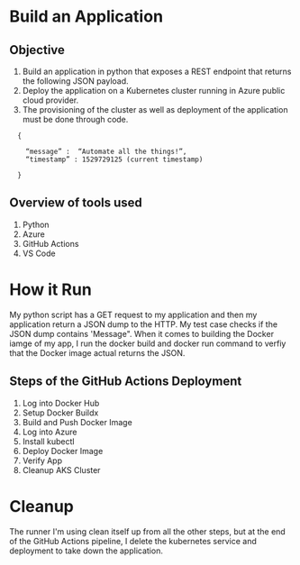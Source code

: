 # Build an Application

## Objective
1. Build an application in python that exposes a REST endpoint that returns the following JSON payload.
1. Deploy the application on a Kubernetes cluster running in Azure public cloud provider. 
1. The provisioning of the cluster as well as deployment of the application must be done through code.
```
  {
  
    “message” :  “Automate all the things!”,
    “timestamp” : 1529729125 (current timestamp)
    
  }
```

## Overview of tools used
1. Python
1. Azure
1. GitHub Actions
1. VS Code

# How it Run
My python script has a GET request to my application and then my application return a JSON dump to the HTTP. My test case checks if the JSON dump contains 'Message". When it comes to building the Docker iamge of my app, I run the docker build and docker run command to verfiy that the Docker image actual returns the JSON.  

## Steps of the GitHub Actions Deployment
  1. Log into Docker Hub
  1. Setup Docker Buildx
  1. Build and Push Docker Image
  1. Log into Azure
  1. Install kubectl
  1. Deploy Docker Image
  1. Verify App
  1. Cleanup AKS Cluster

# Cleanup
The runner I'm using clean itself up from all the other steps, but at the end of the GitHub Actions pipeline, I delete the kubernetes service and deployment to take down the application.
